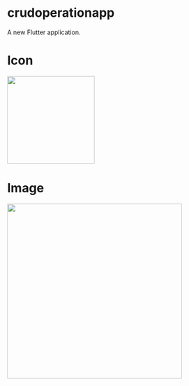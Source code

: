# crudoperationapp

A new Flutter application.

# Icon

<img src="https://user-images.githubusercontent.com/73787635/132191938-16caecc3-3ded-4580-aab7-99694b3b0624.png" height = 200, weight = 150/>

# Image

<img src="https://user-images.githubusercontent.com/73787635/132195472-4f5d8553-c60e-4f67-9d68-7a8899449a06.jpeg" height = 400, weight = 270/>


